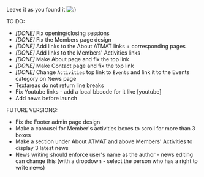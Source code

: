 Leave it as you found it ![:)](http://atmat.org.au/v3/upload/smile-onion.png)

TO DO:
- *[DONE]* Fix opening/closing sessions
- *[DONE]* Fix the Members page design
- *[DONE]* Add links to the About ATMAT links + corresponding pages
- *[DONE]* Add links to the Members' Activities links
- *[DONE]* Make About page and fix the top link
- *[DONE]* Make Contact page and fix the top link
- *[DONE]* Change `Activities` top link to `Events` and link it to the Events category on News page
- Textareas do not return line breaks
- Fix Youtube links - add a local bbcode for it like [youtube]
- Add news before launch

FUTURE VERSIONS:
- Fix the Footer admin page design
- Make a carousel for Member's activities boxes to scroll for more than 3 boxes
- Make a section under About ATMAT and above Members' Activities to display 3 latest news
- News writing should enforce user's name as the author - news editing can change this (with a dropdown - select the person who has a right to write news)
